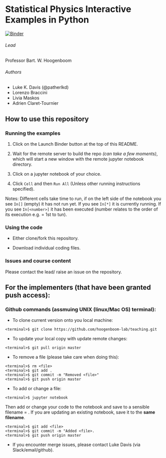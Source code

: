 # Statistical Physics Interactive Examples in Python

[![Binder](https://mybinder.org/badge_logo.svg)](https://mybinder.org/v2/gh/hoogenboom-lab/teaching/master)

###### Lead 
Professor Bart. W. Hoogenboom

###### Authors
- Luke K. Davis (@patherlkd)
- Lorenzo Braccini
- Livia Maskos
- Adrien Claret-Tournier

## How to use this repository

### Running the examples

1. Click on the Launch Binder button at the top of this README.

2. Wait for the remote server to build the repo *(can take a few moments)*, which will start a new window with the remote jupyter notebook directory.

3. Click on a jupyter notebook of your choice.

4. Click `Cell` and then `Run All` (Unless other running instructions specified).

Notes: Different cells take time to run, if on the left side of the notebook you see ``In[]`` (empty) it has not run yet. If you see ``In[*]`` it is currently running. If you see ``In[<number>]`` it has been executed (number relates to the order of its execution e.g. <number> = 1st to tun).

### Using the code

- Either clone/fork this repository.

- Download individual coding files.

### Issues and course content

Please contact the lead/ raise an issue on the repository.

## For the implementers (that have been granted push access):

### Github commands (assmuing UNIX (linux/Mac OS) terminal):

- To clone current version onto you local machine:
```
<terminal>$ git clone https://github.com/hoogenboom-lab/teaching.git
```
- To update your local copy with update remote changes:
```
<terminal>$ git pull origin master
```
- To remove a file (please take care when doing this):
```
<terminal>$ rm <file>
<terminal>$ git add .
<terminal>$ git commit -m "Removed <file>"
<terminal>$ git push origin master
```
- To add or change a file:
```
<terminal>$ jupyter notebook
```
Then add or change your code to the notebook and save to a sensible filename = <file>. If you are updating an existing notebook, save it to the **same filename**.

```
<terminal>$ git add <file>
<terminal>$ git commit -m "Added <file>.
<terminal>$ git push origin master
```
- If you encounter merge issues, please contact Luke Davis (via Slack/email/github).
